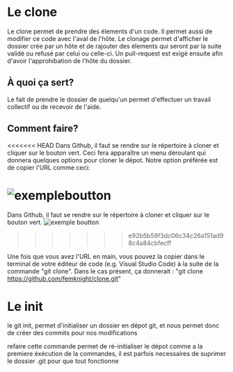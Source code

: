 # Le clone

Le clone permet de prendre des élements d'un code.
Il permet aussi de modifier ce code avec l'aval de l'hôte.
Le clonage permet d'afficher le dossier crée par un hôte et de rajouter des élements qui seront par la suite validé ou refusé par celui ou celle-ci.
Un pull-request est exigé ensuite afin d'avoir l'approhibation de l'hôte du dossier.

## À quoi ça sert? 

Le fait de prendre le dossier de quelqu'un permet d'effectuer un travail collectif ou de recevoir de l'aide. 

## Comment faire?

<<<<<<< HEAD
Dans Github, il faut se rendre sur le répertoire à cloner et cliquer sur le bouton vert. Ceci fera apparaître un menu déroulant qui donnera quelques options pour cloner le dépot. Notre option préférée est de copier l'URL comme ceci:

![exempleboutton](https://github.com/femknight/clone/blob/main/images/IMG_0097.jpg)
=======
Dans Github, il faut se rendre sur le répertoire à cloner et cliquer sur le bouton vert.
![exemple boutton](https://github.com/femknight/clone/blob/main/images/IMG_0097.jpg)
>>>>>>> e92b5b59f3dc06c34c26a151ad98c4a84cbfecff

Une fois que vous avez l'URL en main, vous pouvez la copier dans le terminal de votre éditeur de code (e.g. Visual Studio Code) à la suite de la commande "git clone". Dans le cas présent, ça donnerait : "git clone https://github.com/femknight/clone.git"


# Le init


le git init, permet d'initialiser un dossier en dépot git, et nous permet donc de créer des commits pour nos modifications

refaire cette commande permet de ré-initialiser le dépot comme a la premiere éxécution de la commandes, il est parfois necessaires de suprimer le dossier .git pour que tout fonctionne

